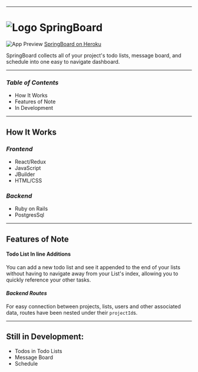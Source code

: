 ______
# ![Logo](https://raw.githubusercontent.com/edherm/SpringBoard/master/app/assets/images/spring_board_small.png) __SpringBoard__

![App Preview](https://raw.githubusercontent.com/edherm/SpringBoard/master/app/assets/images/SpringBoardPreview2.png)
[SpringBoard on Heroku](https://springboard-app.herokuapp.com/#/ "SpringBoard's Splash Page")

SpringBoard collects all of your project's todo lists, message board, and schedule into one easy to navigate dashboard.

___
### _Table of Contents_
* How It Works
* Features of Note
* In Development

___
## __How It Works__

### _Frontend_
* React/Redux
* JavaScript
* JBuilder
* HTML/CSS
### _Backend_
* Ruby on Rails
* PostgresSql

___
## __Features of Note__

#### Todo List In line Additions
You can add a new todo list and see it appended to the end of your lists without having to navigate away from your List's index, allowing you to quickly reference your other tasks.

#### _Backend Routes_
For easy connection between projects, lists, users and other associated data, routes have been nested under their `projectId`s. 
___
## __Still in Development:__

* Todos in Todo Lists
* Message Board
* Schedule